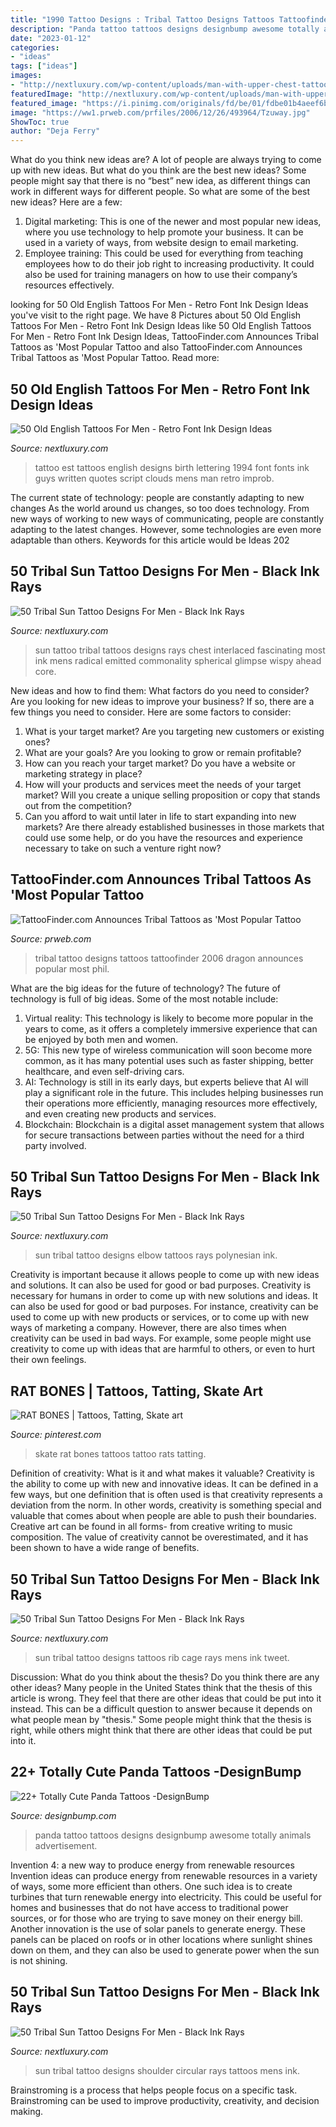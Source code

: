 ```yaml
---
title: "1990 Tattoo Designs : Tribal Tattoo Designs Tattoos Tattoofinder 2006 Dragon Announces Popular Most Phil"
description: "Panda tattoo tattoos designs designbump awesome totally animals advertisement"
date: "2023-01-12"
categories:
- "ideas"
tags: ["ideas"]
images:
- "http://nextluxury.com/wp-content/uploads/man-with-upper-chest-tattoo-of-tribal-sun.jpg"
featuredImage: "http://nextluxury.com/wp-content/uploads/man-with-upper-chest-tattoo-of-tribal-sun.jpg"
featured_image: "https://i.pinimg.com/originals/fd/be/01/fdbe01b4aeef6b69eac8da3172102b16.jpg"
image: "https://ww1.prweb.com/prfiles/2006/12/26/493964/Tzuway.jpg"
ShowToc: true
author: "Deja Ferry"
---
```



What do you think new ideas are?
A lot of people are always trying to come up with new ideas. But what do you think are the best new ideas? Some people might say that there is no “best” new idea, as different things can work in different ways for different people. So what are some of the best new ideas? Here are a few: 
1) Digital marketing: This is one of the newer and most popular new ideas, where you use technology to help promote your business. It can be used in a variety of ways, from website design to email marketing. 
2) Employee training: This could be used for everything from teaching employees how to do their job right to increasing productivity. It could also be used for training managers on how to use their company’s resources effectively.

	

		
looking for 50 Old English Tattoos For Men - Retro Font Ink Design Ideas you've visit to the right page. We have 8 Pictures about 50 Old English Tattoos For Men - Retro Font Ink Design Ideas like 50 Old English Tattoos For Men - Retro Font Ink Design Ideas, TattooFinder.com Announces Tribal Tattoos as &#039;Most Popular Tattoo and also TattooFinder.com Announces Tribal Tattoos as &#039;Most Popular Tattoo. Read more:
		
    
## 50 Old English Tattoos For Men - Retro Font Ink Design Ideas

<img loading=lazy src="http://nextluxury.com/wp-content/uploads/est-1994-old-english-guys-back-tattoo.jpg" onerror="this.onerror=null;this.src='https://tse1.mm.bing.net/th?id=OIP.hIrFPUBntIT6wwMVnTVmvwHaHa&amp;pid=15.1';" alt="50 Old English Tattoos For Men - Retro Font Ink Design Ideas">

_Source: nextluxury.com_

>tattoo est tattoos english designs birth lettering 1994 font fonts ink guys written quotes script clouds mens man retro improb. 

	

The current state of technology: people are constantly adapting to new changes
As the world around us changes, so too does technology. From new ways of working to new ways of communicating, people are constantly adapting to the latest changes. However, some technologies are even more adaptable than others. Keywords for this article would be Ideas 202
    
## 50 Tribal Sun Tattoo Designs For Men - Black Ink Rays

<img loading=lazy src="http://nextluxury.com/wp-content/uploads/man-with-upper-chest-tattoo-of-tribal-sun.jpg" onerror="this.onerror=null;this.src='https://tse2.mm.bing.net/th?id=OIP.N3JaoPM-dnk7yBi-VjDIIAHaHa&amp;pid=15.1';" alt="50 Tribal Sun Tattoo Designs For Men - Black Ink Rays">

_Source: nextluxury.com_

>sun tattoo tribal tattoos designs rays chest interlaced fascinating most ink mens radical emitted commonality spherical glimpse wispy ahead core. 

	

New ideas and how to find them: What factors do you need to consider?
Are you looking for new ideas to improve your business? If so, there are a few things you need to consider. Here are some factors to consider:
1) What is your target market? Are you targeting new customers or existing ones? 
2) What are your goals? Are you looking to grow or remain profitable? 
3) How can you reach your target market? Do you have a website or marketing strategy in place? 
4) How will your products and services meet the needs of your target market? Will you create a unique selling proposition or copy that stands out from the competition? 
5) Can you afford to wait until later in life to start expanding into new markets? Are there already established businesses in those markets that could use some help, or do you have the resources and experience necessary to take on such a venture right now?

    
## TattooFinder.com Announces Tribal Tattoos As &#039;Most Popular Tattoo

<img loading=lazy src="https://ww1.prweb.com/prfiles/2006/12/26/493964/Tzuway.jpg" onerror="this.onerror=null;this.src='https://tse1.mm.bing.net/th?id=OIP.N-ABfvuAAo-YrY5i7nsJ7gHaHQ&amp;pid=15.1';" alt="TattooFinder.com Announces Tribal Tattoos as &#039;Most Popular Tattoo">

_Source: prweb.com_

>tribal tattoo designs tattoos tattoofinder 2006 dragon announces popular most phil. 

	

What are the big ideas for the future of technology?
The future of technology is full of big ideas. Some of the most notable include:
1. Virtual reality: This technology is likely to become more popular in the years to come, as it offers a completely immersive experience that can be enjoyed by both men and women.
2. 5G: This new type of wireless communication will soon become more common, as it has many potential uses such as faster shipping, better healthcare, and even self-driving cars.
3. AI: Technology is still in its early days, but experts believe that AI will play a significant role in the future. This includes helping businesses run their operations more efficiently, managing resources more effectively, and even creating new products and services.
4. Blockchain: Blockchain is a digital asset management system that allows for secure transactions between parties without the need for a third party involved.

    
## 50 Tribal Sun Tattoo Designs For Men - Black Ink Rays

<img loading=lazy src="https://nextluxury.com/wp-content/uploads/man-with-elbow-tribal-sun-polynesian-tattoo.jpg" onerror="this.onerror=null;this.src='https://tse2.mm.bing.net/th?id=OIP.xtSA8oEd7IfBz1rZFu6cCgHaHa&amp;pid=15.1';" alt="50 Tribal Sun Tattoo Designs For Men - Black Ink Rays">

_Source: nextluxury.com_

>sun tribal tattoo designs elbow tattoos rays polynesian ink. 

	

Creativity is important because it allows people to come up with new ideas and solutions. It can also be used for good or bad purposes.
Creativity is necessary for humans in order to come up with new solutions and ideas. It can also be used for good or bad purposes. For instance, creativity can be used to come up with new products or services, or to come up with new ways of marketing a company. However, there are also times when creativity can be used in bad ways. For example, some people might use creativity to come up with ideas that are harmful to others, or even to hurt their own feelings.

    
## RAT BONES | Tattoos, Tatting, Skate Art

<img loading=lazy src="https://i.pinimg.com/originals/fd/be/01/fdbe01b4aeef6b69eac8da3172102b16.jpg" onerror="this.onerror=null;this.src='https://tse2.mm.bing.net/th?id=OIP.CCrVjcrH4xkJRt1L0FEvYQHaJ4&amp;pid=15.1';" alt="RAT BONES | Tattoos, Tatting, Skate art">

_Source: pinterest.com_

>skate rat bones tattoos tattoo rats tatting. 

	

Definition of creativity: What is it and what makes it valuable?
Creativity is the ability to come up with new and innovative ideas. It can be defined in a few ways, but one definition that is often used is that creativity represents a deviation from the norm. In other words, creativity is something special and valuable that comes about when people are able to push their boundaries. Creative art can be found in all forms- from creative writing to music composition. The value of creativity cannot be overestimated, and it has been shown to have a wide range of benefits.

    
## 50 Tribal Sun Tattoo Designs For Men - Black Ink Rays

<img loading=lazy src="http://nextluxury.com/wp-content/uploads/mens-rib-cage-side-tribal-sun-tattoo-ideas.jpg" onerror="this.onerror=null;this.src='https://tse4.mm.bing.net/th?id=OIP.Tq79VTaqNpAL4rj_ehQo8QHaHa&amp;pid=15.1';" alt="50 Tribal Sun Tattoo Designs For Men - Black Ink Rays">

_Source: nextluxury.com_

>sun tribal tattoo designs tattoos rib cage rays mens ink tweet. 

	

Discussion: What do you think about the thesis? Do you think there are any other ideas?
Many people in the United States think that the thesis of this article is wrong. They feel that there are other ideas that could be put into it instead. This can be a difficult question to answer because it depends on what people mean by "thesis." Some people might think that the thesis is right, while others might think that there are other ideas that could be put into it.

    
## 22+ Totally Cute Panda Tattoos -DesignBump

<img loading=lazy src="https://designbump.com/wp-content/uploads/2016/02/panda-tattoos21.jpg" onerror="this.onerror=null;this.src='https://tse3.mm.bing.net/th?id=OIP.zS8C_7PfHUFG6i7Ctzpc4QHaIE&amp;pid=15.1';" alt="22+ Totally Cute Panda Tattoos -DesignBump">

_Source: designbump.com_

>panda tattoo tattoos designs designbump awesome totally animals advertisement. 

	

Invention 4: a new way to produce energy from renewable resources
Invention ideas can produce energy from renewable resources in a variety of ways, some more efficient than others. One such idea is to create turbines that turn renewable energy into electricity. This could be useful for homes and businesses that do not have access to traditional power sources, or for those who are trying to save money on their energy bill. Another innovation is the use of solar panels to generate energy. These panels can be placed on roofs or in other locations where sunlight shines down on them, and they can also be used to generate power when the sun is not shining.

    
## 50 Tribal Sun Tattoo Designs For Men - Black Ink Rays

<img loading=lazy src="https://nextluxury.com/wp-content/uploads/mens-shoulder-tribal-sun-circular-tattoo-designs.jpg" onerror="this.onerror=null;this.src='https://tse1.mm.bing.net/th?id=OIP.nYBpsRQv1sVkm_0CgeQQFAHaHa&amp;pid=15.1';" alt="50 Tribal Sun Tattoo Designs For Men - Black Ink Rays">

_Source: nextluxury.com_

>sun tribal tattoo designs shoulder circular rays tattoos mens ink. 

	

Brainstroming is a process that helps people focus on a specific task. Brainstroming can be used to improve productivity, creativity, and decision making.

